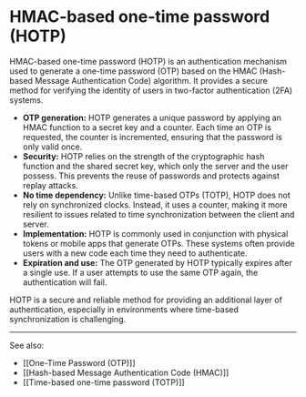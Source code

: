 
# HMAC-based one-time password (HOTP)

HMAC-based one-time password (HOTP) is an authentication mechanism used to generate a one-time password (OTP) based on the HMAC (Hash-based Message Authentication Code) algorithm. It provides a secure method for verifying the identity of users in two-factor authentication (2FA) systems.

- **OTP generation:** HOTP generates a unique password by applying an HMAC function to a secret key and a counter. Each time an OTP is requested, the counter is incremented, ensuring that the password is only valid once.
- **Security:** HOTP relies on the strength of the cryptographic hash function and the shared secret key, which only the server and the user possess. This prevents the reuse of passwords and protects against replay attacks.
- **No time dependency:** Unlike time-based OTPs (TOTP), HOTP does not rely on synchronized clocks. Instead, it uses a counter, making it more resilient to issues related to time synchronization between the client and server.
- **Implementation:** HOTP is commonly used in conjunction with physical tokens or mobile apps that generate OTPs. These systems often provide users with a new code each time they need to authenticate.
- **Expiration and use:** The OTP generated by HOTP typically expires after a single use. If a user attempts to use the same OTP again, the authentication will fail.

HOTP is a secure and reliable method for providing an additional layer of authentication, especially in environments where time-based synchronization is challenging.

---

See also:

- [[One-Time Password (OTP)]]
- [[Hash-based Message Authentication Code (HMAC)]]
- [[Time-based one-time password (TOTP)]]